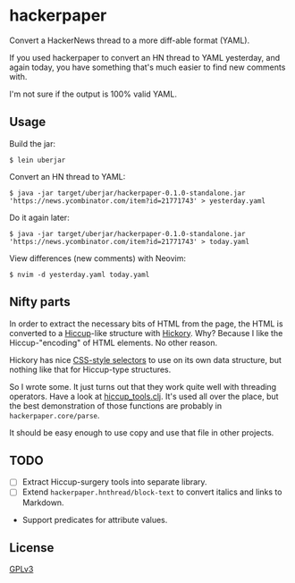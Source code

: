 # hackerpaper

Convert a HackerNews thread to a more diff-able format (YAML).

If you used hackerpaper to convert an HN thread to YAML yesterday, and again
today, you have something that's much easier to find new comments with.

I'm not sure if the output is 100% valid YAML.


## Usage

Build the jar:

    $ lein uberjar

Convert an HN thread to YAML:

    $ java -jar target/uberjar/hackerpaper-0.1.0-standalone.jar 'https://news.ycombinator.com/item?id=21771743' > yesterday.yaml

Do it again later:

    $ java -jar target/uberjar/hackerpaper-0.1.0-standalone.jar 'https://news.ycombinator.com/item?id=21771743' > today.yaml

View differences (new comments) with Neovim:

    $ nvim -d yesterday.yaml today.yaml


## Nifty parts

In order to extract the necessary bits of HTML from the page, the HTML is
converted to a [Hiccup](http://github.com/weavejester/hiccup)-like structure
with [Hickory](https://github.com/davidsantiago/hickory). Why? Because I like
the Hiccup-"encoding" of HTML elements. No other reason.

Hickory has nice [CSS-style selectors](https://github.com/davidsantiago/hickory#selectors)
to use on its own data structure, but nothing like that for Hiccup-type
structures.

So I wrote some. It just turns out that they work quite well with threading
operators. Have a look at
[hiccup_tools.clj](./src/hackerpaper/hiccup_tools.clj). It's used all over the
place, but the best demonstration of those functions are probably in
`hackerpaper.core/parse`.

It should be easy enough to use copy and use that file in other projects.


## TODO

* [ ] Extract Hiccup-surgery tools into separate library.
* [ ] Extend `hackerpaper.hnthread/block-text` to convert italics and links to
  Markdown.
* Support predicates for attribute values.


## License

[GPLv3](./LICENSE.md)
